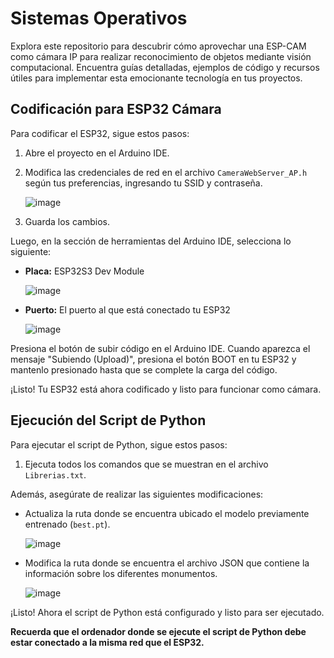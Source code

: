 # Sistemas Operativos
Explora este repositorio para descubrir cómo aprovechar una ESP-CAM como cámara IP para realizar reconocimiento de objetos mediante visión computacional. Encuentra guías detalladas, ejemplos de código y recursos útiles para implementar esta emocionante tecnología en tus proyectos.



## Codificación para ESP32 Cámara

Para codificar el ESP32, sigue estos pasos:

1. Abre el proyecto en el Arduino IDE.
2. Modifica las credenciales de red en el archivo `CameraWebServer_AP.h` según tus preferencias, ingresando tu SSID y contraseña.

   ![image](https://github.com/JanerBolivar/Sistemas-Operativos/assets/101657362/a1cd3108-f3d2-4d97-a129-d89a7f754f28)

4. Guarda los cambios.

Luego, en la sección de herramientas del Arduino IDE, selecciona lo siguiente:

- **Placa:** ESP32S3 Dev Module

  ![image](https://github.com/JanerBolivar/Sistemas-Operativos/assets/101657362/ca909b82-32a2-466c-852a-415ce0778533)

  
- **Puerto:** El puerto al que está conectado tu ESP32

  ![image](https://github.com/JanerBolivar/Sistemas-Operativos/assets/101657362/471c96f0-8d63-44ad-bdf3-26c5e7f7a995)




Presiona el botón de subir código en el Arduino IDE. Cuando aparezca el mensaje "Subiendo (Upload)", presiona el botón BOOT en tu ESP32 y mantenlo presionado hasta que se complete la carga del código.

¡Listo! Tu ESP32 está ahora codificado y listo para funcionar como cámara.



## Ejecución del Script de Python

Para ejecutar el script de Python, sigue estos pasos:

1. Ejecuta todos los comandos que se muestran en el archivo `Librerias.txt`.

Además, asegúrate de realizar las siguientes modificaciones:

- Actualiza la ruta donde se encuentra ubicado el modelo previamente entrenado (`best.pt`).

  ![image](https://github.com/JanerBolivar/Sistemas-Operativos/assets/101657362/db39141a-21cb-4aa6-9fcb-84cba7938426)

  
- Modifica la ruta donde se encuentra el archivo JSON que contiene la información sobre los diferentes monumentos.

  ![image](https://github.com/JanerBolivar/Sistemas-Operativos/assets/101657362/44a9762c-9e9c-4c1a-a3ba-4bb0059a7616)


¡Listo! Ahora el script de Python está configurado y listo para ser ejecutado.

**Recuerda que el ordenador donde se ejecute el script de Python debe estar conectado a la misma red que el ESP32.**

